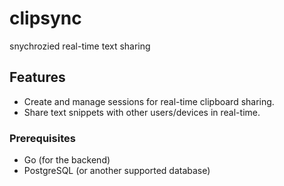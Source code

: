 # clipsync
 snychrozied real-time text sharing

## Features

- Create and manage sessions for real-time clipboard sharing.
- Share text snippets with other users/devices in real-time.

### Prerequisites

- Go (for the backend)
- PostgreSQL (or another supported database)
